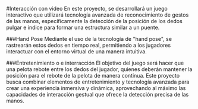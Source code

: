 #Interacción con video
En este proyecto, se desarrollará un juego interactivo que utilizará tecnología avanzada de reconocimiento de gestos de las manos, específicamente la detección de la posición de los dedos pulgar e índice para formar una estructura similar a un puente.

###Hand Pose
Mediante el uso de la tecnología de "hand pose", se rastrearán estos dedos en tiempo real, permitiendo a los jugadores interactuar con el entorno virtual de una manera intuitiva.

###Entretenimiento o e interracción
El objetivo del juego será hacer que una pelota rebote entre los dedos del jugador, quienes deberán mantener la posición para el rebote de la pelota de manera continua. Este proyecto busca combinar elementos de entretenimiento y tecnología avanzada para crear una experiencia inmersiva y dinámica, aprovechando al máximo las capacidades de interacción gestual que ofrece la detección precisa de las manos.